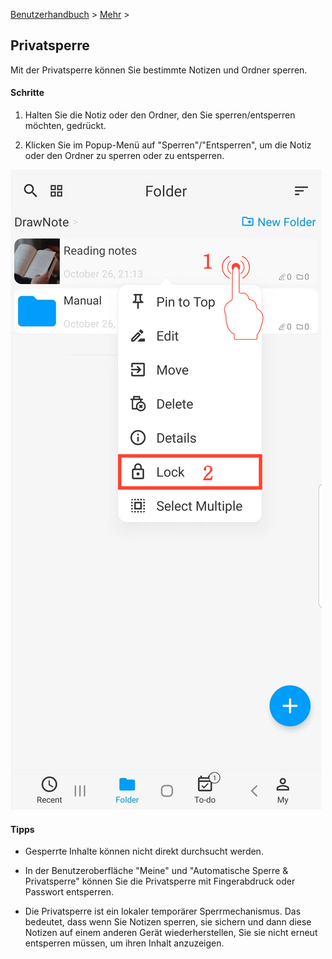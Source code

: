 [Benutzerhandbuch](/dragonnest/drawnote/manual/en) > [Mehr](/dragonnest/drawnote/manual/en/more) >

Privatsperre
---
Mit der Privatsperre können Sie bestimmte Notizen und Ordner sperren.

#### Schritte

1. Halten Sie die Notiz oder den Ordner, den Sie sperren/entsperren möchten, gedrückt.

2. Klicken Sie im Popup-Menü auf "Sperren"/"Entsperren", um die Notiz oder den Ordner zu sperren oder zu entsperren.

![Privatsperre](imgs/privacy_lock1.png)

#### Tipps
- Gesperrte Inhalte können nicht direkt durchsucht werden.

- In der Benutzeroberfläche "Meine" und "Automatische Sperre & Privatsperre" können Sie die Privatsperre mit Fingerabdruck oder Passwort entsperren.

- Die Privatsperre ist ein lokaler temporärer Sperrmechanismus. Das bedeutet, dass wenn Sie Notizen sperren, sie sichern und dann diese Notizen auf einem anderen Gerät wiederherstellen, Sie sie nicht erneut entsperren müssen, um ihren Inhalt anzuzeigen.